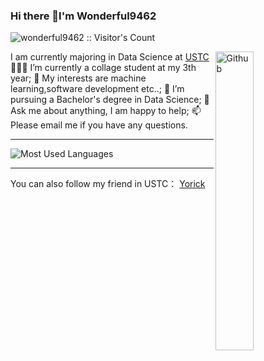 ### Hi there 👋I'm Wonderful9462
<img src="https://profile-counter.glitch.me/{wonderful9462}/count.svg" alt="wonderful9462 :: Visitor's Count" /></p>
<img width="35%" align="right" alt="Github" src="https://camo.githubusercontent.com/bf6d1579c5ca3a97936c2032513c0a9941d48d35373a92993c8d26100747cff8/68747470733a2f2f63646e2e6a7364656c6976722e6e65742f67682f73756e3032323553554e2f70686f746f732f696d616765732f3230323131303331313931333538312e676966" />
I am currently majoring in Data Science at [USTC](http://english.ustc.edu.cn/)
👨🏽‍💻 I’m currently a collage student at my 3th year;
🤔 My interests are machine learning,software development etc..;
💼 I’m pursuing a Bachelor's degree in Data Science;
💬 Ask me about anything, I am happy to help;
📫 Please email me if you have any questions.

--- 
![Most Used Languages](https://github-readme-stats.vercel.app/api/top-langs/?username=wonderful9462&theme=dark&layout=compact)

----------
You can also follow my friend in USTC： [Yorick](https://github.com/hehaha68)

